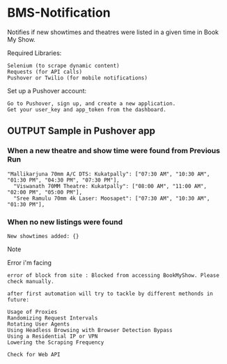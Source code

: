 # BMS-Notification
Notifies if new showtimes and theatres were listed in a given time in Book My Show.  

Required Libraries:
```
Selenium (to scrape dynamic content)
Requests (for API calls)
Pushover or Twilio (for mobile notifications)
```
Set up a Pushover account:
```
Go to Pushover, sign up, and create a new application.
Get your user_key and app_token from the dashboard.
```
## OUTPUT Sample in Pushover app

### When a new theatre and show time were found from Previous Run 
```
"Mallikarjuna 70mm A/C DTS: Kukatpally": ["07:30 AM", "10:30 AM", "01:30 PM", "04:30 PM", "07:30 PM"],
  "Viswanath 70MM Theatre: Kukatpally": ["08:00 AM", "11:00 AM", "02:00 PM", "05:00 PM"],
  "Sree Ramulu 70mm 4k Laser: Moosapet": ["07:30 AM", "10:30 AM", "01:30 PM"],
```

### When no new listings were found
```
New showtimes added: {}
```
> [!Note]
> Error i'm facing 

```
error of block from site : Blocked from accessing BookMyShow. Please check manually.

after first automation will try to tackle by different methonds in future:

Usage of Proxies
Randomizing Request Intervals
Rotating User Agents
Using Headless Browsing with Browser Detection Bypass
Using a Residential IP or VPN
Lowering the Scraping Frequency

Check for Web API
```
